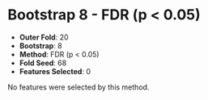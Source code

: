 # Bootstrap 8 - FDR (p < 0.05)

- **Outer Fold**: 20
- **Bootstrap**: 8
- **Method**: FDR (p < 0.05)
- **Fold Seed**: 68
- **Features Selected**: 0

No features were selected by this method.

